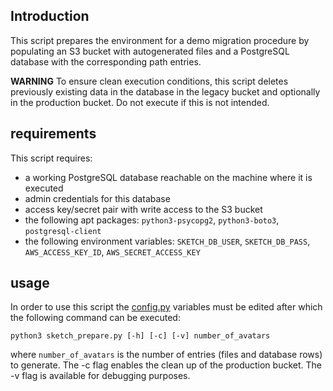 ## Introduction
This script prepares the environment for a demo migration procedure by populating an S3 bucket with autogenerated files and a PostgreSQL database with the corresponding path entries.

**WARNING** To ensure clean execution conditions, this script deletes previously existing data in the database in the legacy bucket and optionally in the production bucket. Do not execute if this is not intended.

## requirements
This script requires:
* a working PostgreSQL database reachable on the machine where it is executed
* admin credentials for this database
* access key/secret pair with write access to the S3 bucket
* the following apt packages: ```python3-psycopg2```, ```python3-boto3```, ```postgresql-client```
* the following environment variables: ```SKETCH_DB_USER```, ```SKETCH_DB_PASS```, ```AWS_ACCESS_KEY_ID```, ```AWS_SECRET_ACCESS_KEY```
  
## usage

In order to use this script the [config.py](config.py) variables must be edited after which the following command can be executed:
```
python3 sketch_prepare.py [-h] [-c] [-v] number_of_avatars
```

where ```number_of_avatars``` is the number of entries (files and database rows) to generate. The -c flag enables the clean up of the production bucket. The -v flag is available for debugging purposes.
